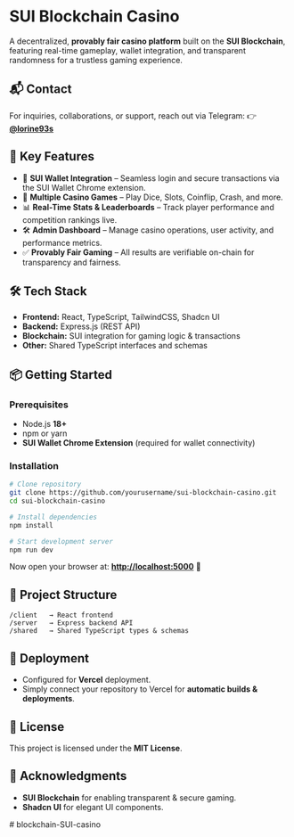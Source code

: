 # SUI Blockchain Casino

A decentralized, **provably fair casino platform** built on the **SUI Blockchain**, featuring real-time gameplay, wallet integration, and transparent randomness for a trustless gaming experience.

## 📬 Contact

For inquiries, collaborations, or support, reach out via Telegram:
👉 **[@lorine93s](https://t.me/lorine93s)**

## 🚀 Key Features

* 🔗 **SUI Wallet Integration** – Seamless login and secure transactions via the SUI Wallet Chrome extension.
* 🎲 **Multiple Casino Games** – Play Dice, Slots, Coinflip, Crash, and more.
* 📊 **Real-Time Stats & Leaderboards** – Track player performance and competition rankings live.
* 🛠 **Admin Dashboard** – Manage casino operations, user activity, and performance metrics.
* ✅ **Provably Fair Gaming** – All results are verifiable on-chain for transparency and fairness.

## 🛠️ Tech Stack

* **Frontend:** React, TypeScript, TailwindCSS, Shadcn UI
* **Backend:** Express.js (REST API)
* **Blockchain:** SUI integration for gaming logic & transactions
* **Other:** Shared TypeScript interfaces and schemas

## 📦 Getting Started

### Prerequisites

* Node.js **18+**
* npm or yarn
* **SUI Wallet Chrome Extension** (required for wallet connectivity)

### Installation

```bash
# Clone repository
git clone https://github.com/yourusername/sui-blockchain-casino.git
cd sui-blockchain-casino

# Install dependencies
npm install

# Start development server
npm run dev
```

Now open your browser at: **[http://localhost:5000](http://localhost:5000)** 🎉

## 📂 Project Structure

```
/client   → React frontend  
/server   → Express backend API  
/shared   → Shared TypeScript types & schemas  
```

## 🚀 Deployment

* Configured for **Vercel** deployment.
* Simply connect your repository to Vercel for **automatic builds & deployments**.

## 📜 License

This project is licensed under the **MIT License**.

## 🙌 Acknowledgments

* **SUI Blockchain** for enabling transparent & secure gaming.
* **Shadcn UI** for elegant UI components.


#   b l o c k c h a i n - S U I - c a s i n o  
 